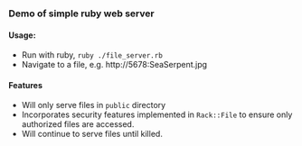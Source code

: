 ### Demo of simple ruby web server

#### Usage:

* Run with ruby, `ruby ./file_server.rb`
* Navigate to a file, e.g.  http://5678:SeaSerpent.jpg

#### Features

* Will only serve files in `public` directory
* Incorporates security features implemented in `Rack::File` to ensure only authorized files are accessed.
* Will continue to serve files until killed.

